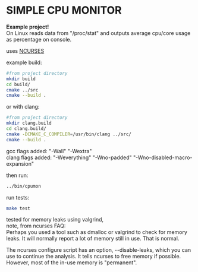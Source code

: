 # SIMPLE CPU MONITOR

**Example project!**\
On Linux reads data from "/proc/stat" and outputs average cpu/core usage as percentage on console.

uses [NCURSES](https://invisible-island.net/ncurses/)

example build:

```bash
#from project directory
mkdir build
cd build/
cmake ../src
cmake --build .
```

or with clang:

```bash
#from project directory
mkdir clang.build
cd clang.build/
cmake -DCMAKE_C_COMPILER=/usr/bin/clang ../src/
cmake --build .
```

gcc flags added: "-Wall" "-Wextra"\
clang flags added: "-Weverything" "-Wno-padded" "-Wno-disabled-macro-expansion"

then run:

```bash
../bin/cpumon
```

run tests:

```bash
make test
```

tested for memory leaks using valgrind,\
note, from ncurses FAQ:\
Perhaps you used a tool such as dmalloc or valgrind to check for memory leaks. It will normally report a lot of memory still in use. That is normal.

The ncurses configure script has an option, --disable-leaks, which you can use to continue the analysis. It tells ncurses to free memory if possible. However, most of the in-use memory is "permanent".
